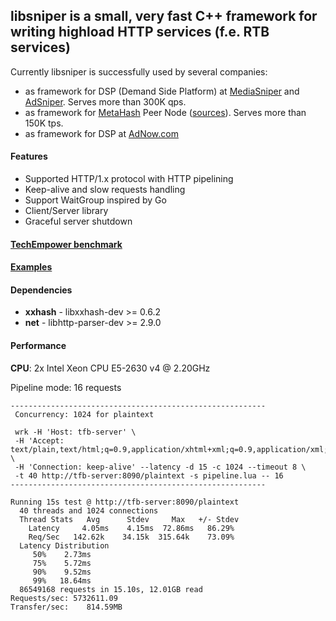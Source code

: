 libsniper is a small, very fast C++ framework for writing highload HTTP services (f.e. RTB services)
------------------------------------------------

Currently libsniper is successfully used by several companies:
- as framework for DSP (Demand Side Platform) at [MediaSniper](https://mediasniper.ru/index.php?lang=en) and [AdSniper](https://adsniper.ru/). Serves more than 300K qps.
- as framework for [MetaHash](https://metahash.org/) Peer Node ([sources](https://github.com/metahashorg/Node-Peer)). Serves more than 150K tps.
- as framework for DSP at [AdNow.com](https://adnow.com/)

#### Features

* Supported HTTP/1.x protocol with HTTP pipelining
* Keep-alive and slow requests handling
* Support WaitGroup inspired by Go
* Client/Server library
* Graceful server shutdown

#### [TechEmpower benchmark](https://github.com/TechEmpower/FrameworkBenchmarks/tree/master/frameworks/C%2B%2B/libsniper)

#### [Examples](https://github.com/rtbtech/libsniper_examples)

#### Dependencies

* **xxhash** - libxxhash-dev >= 0.6.2
* **net** - libhttp-parser-dev >= 2.9.0


#### Performance
**CPU**: 2x Intel Xeon CPU E5-2630 v4 @ 2.20GHz

Pipeline mode: 16 requests

```
---------------------------------------------------------
 Concurrency: 1024 for plaintext

 wrk -H 'Host: tfb-server' \
 -H 'Accept: text/plain,text/html;q=0.9,application/xhtml+xml;q=0.9,application/xml;q=0.8,*/*;q=0.7' \
 -H 'Connection: keep-alive' --latency -d 15 -c 1024 --timeout 8 \
 -t 40 http://tfb-server:8090/plaintext -s pipeline.lua -- 16
---------------------------------------------------------

Running 15s test @ http://tfb-server:8090/plaintext
  40 threads and 1024 connections
  Thread Stats   Avg      Stdev     Max   +/- Stdev
    Latency     4.05ms    4.15ms  72.86ms   86.29%
    Req/Sec   142.62k    34.15k  315.64k    73.09%
  Latency Distribution
     50%    2.73ms
     75%    5.72ms
     90%    9.52ms
     99%   18.64ms
  86549168 requests in 15.10s, 12.01GB read
Requests/sec: 5732611.09
Transfer/sec:    814.59MB
```
